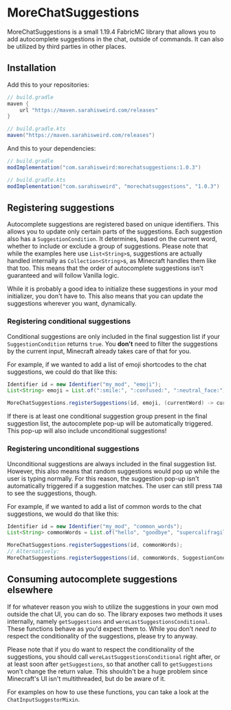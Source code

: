 # MoreChatSuggestions

MoreChatSuggestions is a small 1.19.4 FabricMC library that allows you to add autocomplete suggestions in the chat,
outside of commands. It can also be utilized by third parties in other places.

## Installation

Add this to your repositories:

```groovy
// build.gradle
maven {
    url "https://maven.sarahisweird.com/releases"
}

// build.gradle.kts
maven("https://maven.sarahisweird.com/releases")
```

And this to your dependencies:

```groovy
// build.gradle
modImplementation("com.sarahisweird:morechatsuggestions:1.0.3")

// build.gradle.kts
modImplementation("com.sarahisweird", "morechatsuggestions", "1.0.3")
```

## Registering suggestions

Autocomplete suggestions are registered based on unique identifiers. This allows you to update only certain parts of the
suggestions. Each suggestion also has a `SuggestionCondition`. It determines, based on the current word, whether to
include or exclude a group of suggestions. Please note that while the examples here use `List<String>`s, suggestions are
actually handled internally as `Collection<String>`s, as Minecraft handles them like that too. This means that the order
of autocomplete suggestions isn't guaranteed and will follow Vanilla logic.

While it is probably a good idea to initialize these suggestions in your mod initializer, you don't have to. This also
means that you can update the suggestions wherever you want, dynamically.

### Registering conditional suggestions

Conditional suggestions are only included in the final suggestion list if your `SuggestionCondition` returns `true`.
You **don't** need to filter the suggestions by the current input, Minecraft already takes care of that for you.

For example, if we wanted to add a list of emoji shortcodes to the chat suggestions, we could do that like this:

```java
Identifier id = new Identifier("my_mod", "emoji");
List<String> emoji = List.of(":smile:", ":confused:", ":neutral_face:");

MoreChatSuggestions.registerSuggestions(id, emoji, (currentWord) -> currentWord.startsWith(":"));
```

If there is at least one conditional suggestion group present in the final suggestion list, the autocomplete pop-up will
be automatically triggered. This pop-up will also include unconditional suggestions!

### Registering unconditional suggestions

Unconditional suggestions are always included in the final suggestion list. However, this also means that random
suggestions would pop up while the user is typing normally. For this reason, the suggestion pop-up isn't automatically
triggered if a suggestion matches. The user can still press `TAB` to see the suggestions, though.

For example, if we wanted to add a list of common words to the chat suggestions, we would do that like this:

```java
Identifier id = new Identifier("my_mod", "common_words");
List<String> commonWords = List.of("hello", "goodbye", "supercalifragilisticexpialidocious");

MoreChatSuggestions.registerSuggestions(id, commonWords);
// Alternatively:
MoreChatSuggestions.registerSuggestions(id, commonWords, SuggestionCondition.ALWAYS);
```

## Consuming autocomplete suggestions elsewhere

If for whatever reason you wish to utilize the suggestions in your own mod outside the chat UI, you can do so. The
library exposes two methods it uses internally, namely `getSuggestions` and `wereLastSuggestionsConditional`. These
functions behave as you'd expect them to. While you don't *need to* respect the conditionality of the suggestions,
please try to anyway.

Please note that if you do want to respect the conditionality of the suggestions, you should call
`wereLastSuggestionsConditional` right after, or at least soon after `getSuggestions`, so that another call to
`getSuggestions` won't change the return value. This shouldn't be a huge problem since Minecraft's UI isn't
multithreaded, but do be aware of it.

For examples on how to use these functions, you can take a look at the `ChatInputSuggestorMixin`.